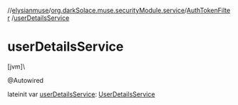 //[elysianmuse](../../../index.md)/[org.darkSolace.muse.securityModule.service](../index.md)/[AuthTokenFilter](index.md)
/[userDetailsService](user-details-service.md)

# userDetailsService

[jvm]\

@Autowired

lateinit var [userDetailsService](user-details-service.md): [UserDetailsService](../-user-details-service/index.md)
